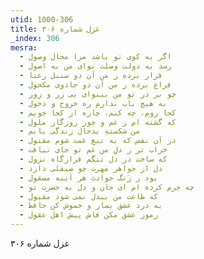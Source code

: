 ```yaml
---
utid: 1000-306
title: غزل شماره ۳۰۶
_index: 306
mesra:
  - اگر به کوی تو باشد مرا مجال وصول
  - رسد به دولت وصلت نوای من به اصول
  - قرار برده ز من آن دو سنبل رعنا
  - فراغ برده ز من آن دو جادوی مکحول
  - چو بر در تو من بینوای بی زر و زور
  - به هیچ باب ندارم ره خروج و دخول
  - کجا روم، چه کنم، چاره از کجا جویم
  - که گشته ام ز غم و جور روزگار ملول
  - من شکستهِ بدحال زندگی یابم
  - در آن نفس که به تیغ غمت شوم مقتول
  - خراب تر ز دلِ من غم تو جای نیافت
  - که ساخت در دل تنگم قرارگاه نزول
  - دل از جواهر مهرت چو صیقلی دارد
  - بود ز زَنگ حوادث هر آینه مصقول
  - چه جرم کرده ام ای جان و دل به حضرت تو
  - که طاعت من بیدل نمی شود مقبول
  - به درد عشق بساز و خموش کن حافظ
  - رموز عشق مکن فاش پیش اهل عقول
---
```

غزل شماره ۳۰۶
